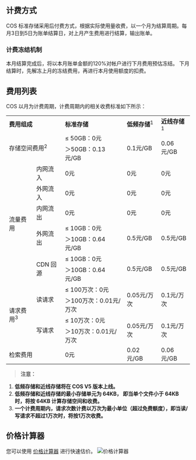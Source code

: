 ## 计费方式
COS 标准存储采用后付费方式，根据实际使用量收费，以一个月为结算周期。每月3日到5日为账单结算日，对上月产生费用进行结算，输出账单。
### 计费冻结机制
本月结算完成后，将以本月账单金额的120%对帐户进行下月费用预估冻结。
下月结算时，先解冻上月的冻结费用，再进行本月使用额度的扣费。

## 费用列表
<style>
table th:first-of-type {
    width: 150px;
}
</style>
COS 以月为计费周期，计费周期内的相关收费标准如下所示：
<table>
    <tr>
       	<td colspan="2"><b>费用组成</b></td> 
        <td><b>标准存储</b></td> 
	<td><b>低频存储</b><sup>1</sup></td> 
        <td><b>近线存储</b><sup>1</sup></td> 
    </tr>
    <tr>
        <td colspan="2" rowspan="2">存储空间费用<sup>2</sup></td>   
		<td >≤ 50GB：0元</td> 
		<td rowspan="2">0.1元/GB</td> 
	    <td rowspan="2">0.06元/GB</td> 
    </tr>
    <tr>
         <td >＞50GB：0.13元/GB</td>   
    </tr>
	<tr>
        <td  rowspan="8">流量费用</td>    
    </tr>
	<tr>
        <td>内网流入</td> 
		<td >0元</td> 
		<td >0元</td> 
		<td >0元</td> 
    </tr>
		<tr>
        <td >外网流入</td>  
		<td >0元</td> 
		<td >0元</td> 
		<td >0元</td> 
    </tr>
	<tr>
        <td >内网流出</td>   
		<td >0元</td> 
		<td >0元</td> 
		<td >0元</td> 
    </tr>
	<tr>
        <td rowspan="2">外网流出</td> 
		<td >≤ 10GB：0元</td> 
		<td rowspan="2">0.5元/GB</td> 
		<td rowspan="2">0.5元/GB</td> 
    </tr>
		<tr>
        <td>＞10GB：0.64元/GB</td>    
    </tr>
	<tr>
		<td rowspan="2">CDN 回源</td> 
		<td >≤ 10GB：0元</td> 
		<td rowspan="2">0.5元/GB</td> 
		 <td rowspan="2">0.5元/GB</td> 
    </tr>
	<tr>
        <td>＞10GB：0.64元/GB</td>    
    </tr>
		<tr>
		<td  rowspan="5">请求费用<sup>3</sup></td>   
    </tr>
		<tr>
		<td rowspan="2">读请求</td> 
		<td >≤ 100万次：0元</td> 
		<td rowspan="2">0.05元/万次</td> 
		<td rowspan="2">0.1元/万次</td> 	
    </tr>
		<tr>
        <td>＞100万次：0.01元/万次</td>    
    </tr>
		<tr>
        <td rowspan="2">写请求</td>    
		<td >≤ 10万次：0元</td> 
		<td rowspan="2">0.05元/万次</td> 
		<td rowspan="2">0.1元/万次</td> 	
    </tr>
	<tr>
        <td>＞10万次：0.01元/万次</td>   
    </tr>
	<tr>
        <td colspan="2" rowspan="2">检索费用</td>   
		<td >0元</td> 
	    <td rowspan="2">0.02元/GB</td> 
	    <td rowspan="2">0.06元/GB</td> 
    </tr>
</table>


> **注意：**
1.  **低频存储和近线存储将在 COS V5 版本上线。**
2.  **低频存储和近线存储的最小存储单元为 64KB， 即当单个文件小于 64KB 时，将按 64KB 计算存储空间和收费。**
3.  **一个计费周期内，请求次数计费以万次为最小单位（超过免费额度），即当读/写请求不超过1万次时，将按1万次收费。**

## 价格计算器
您可以使用 [价格计算器](https://buy.qcloud.com/calculator/cos) 进行快速估价。
![价格计算器](//mc.qcloudimg.com/static/img/c9e7310ce1912d6cf62f81277ece67ee/image.png)
